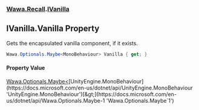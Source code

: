 ### [Wawa.Recall](Wawa.Recall.md 'Wawa.Recall').[IVanilla](IVanilla.md 'Wawa.Recall.IVanilla')

## IVanilla.Vanilla Property

Gets the encapsulated vanilla component, if it exists.

```csharp
Wawa.Optionals.Maybe<MonoBehaviour> Vanilla { get; }
```

#### Property Value
[Wawa.Optionals.Maybe&lt;](https://docs.microsoft.com/en-us/dotnet/api/Wawa.Optionals.Maybe-1 'Wawa.Optionals.Maybe`1')[UnityEngine.MonoBehaviour](https://docs.microsoft.com/en-us/dotnet/api/UnityEngine.MonoBehaviour 'UnityEngine.MonoBehaviour')[&gt;](https://docs.microsoft.com/en-us/dotnet/api/Wawa.Optionals.Maybe-1 'Wawa.Optionals.Maybe`1')